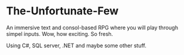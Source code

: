# The-Unfortunate-Few
An immersive text and consol-based RPG where you will play through simpel inputs.
Wow, how exciting. So fresh.

Using C#, SQL server, .NET and maybe some other stuff.
